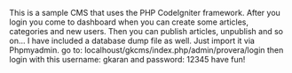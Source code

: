 
This is a sample CMS that uses the PHP CodeIgniter framework.
After you login you come to dashboard when you can create some articles, categories and new users.
Then you can publish articles, unpublish and so on...
I have included a database dump file as well. Just import it via Phpmyadmin.
go to:  localhoust/gkcms/index.php/admin/provera/login
then login with this username: gkaran and password: 12345
have fun!

